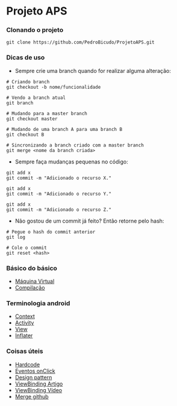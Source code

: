 # Projeto APS

### Clonando o projeto
```
git clone https://github.com/PedroBicudo/ProjetoAPS.git
```

### Dicas de uso
- Sempre crie uma branch quando for realizar alguma alteração:
```
# Criando branch
git checkout -b nome/funcionalidade

# Vendo a branch atual
git branch

# Mudando para a master branch
git checkout master

# Mudando de uma branch A para uma branch B
git checkout B

# Sincronizando a branch criado com a master branch
git merge <nome da branch criada>
```
- Sempre faça mudanças pequenas no código:
```
git add x
git commit -m "Adicionado o recurso X."

git add x
git commit -m "Adicionado o recurso Y."

git add x
git commit -m "Adicionado o recurso Z."
```
- Não gostou de um commit já feito? Então retorne pelo hash:
```
# Pegue o hash do commit anterior
git log

# Cole o commit
git reset <hash>

```

### Básico do básico
- [Máquina Virtual](https://source.android.com/devices/tech/dalvik)
- [Compilação](http://www.theappguruz.com/blog/android-compilation-process)

### Terminologia android
- [Context](https://www.youtube.com/watch?v=JzewiQixgRI)
- [Activity](https://www.androidpro.com.br/blog/desenvolvimento-android/activity-intro/)
- [View](https://developer.android.com/reference/android/view/View)
- [Inflater](https://www.youtube.com/watch?v=OruZfYp0GLM)

### Coisas úteis
- [Hardcode](https://stackoverflow.com/questions/28674267/android-app-layout-looks-bad-with-hardcoded-values)
- [Eventos onClick](https://androidacademic.blogspot.com/2016/12/multiple-buttons-onclicklistener-android.html)
- [Design pattern](https://www.tutorialspoint.com/design_pattern/design_pattern_overview.htm)
- [ViewBinding Artigo](https://www.raywenderlich.com/6430697-view-binding-tutorial-for-android-getting-started)
- [ViewBinding Vídeo](https://www.youtube.com/watch?v=jIBW6HFcpv8)
- [Merge github](https://githowto.com/pt-BR/merging_back_to_master)
